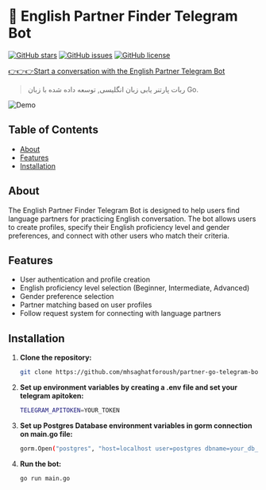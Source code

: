 # 🤖 English Partner Finder Telegram Bot

[![GitHub stars](https://img.shields.io/github/stars/mhsaghatforoush/partner-go-telegram-bot.svg?style=flat-square)](https://github.com/mhsaghatforoush/partner-go-telegram-bot/stargazers)
[![GitHub issues](https://img.shields.io/github/issues/mhsaghatforoush/partner-go-telegram-bot.svg?style=flat-square)](https://github.com/mhsaghatforoush/partner-go-telegram-bot/issues)
[![GitHub license](https://img.shields.io/github/license/mhsaghatforoush/partner-go-telegram-bot.svg?style=flat-square)](https://github.com/mhsaghatforoush/partner-go-telegram-bot/blob/main/LICENSE)

[👉👉👉Start a conversation with the English Partner Telegram Bot](https://t.me/partner_go_bot)

> ربات پارتنر یابی زبان انگلیسی, توسعه داده شده با زبان Go.

![Demo](demo.gif)

## Table of Contents

- [About](#about)
- [Features](#features)
- [Installation](#installation)

## About

The English Partner Finder Telegram Bot is designed to help users find language partners for practicing English conversation. The bot allows users to create profiles, specify their English proficiency level and gender preferences, and connect with other users who match their criteria.

## Features

- User authentication and profile creation
- English proficiency level selection (Beginner, Intermediate, Advanced)
- Gender preference selection
- Partner matching based on user profiles
- Follow request system for connecting with language partners

## Installation

1. **Clone the repository:**

   ```bash
   git clone https://github.com/mhsaghatforoush/partner-go-telegram-bot.git

2. **Set up environment variables by creating a .env file and set your telegram apitoken:**

   ```bash
   TELEGRAM_APITOKEN=YOUR_TOKEN

3. **Set up Postgres Database environment variables in gorm connection on main.go file:**

   ```bash
   gorm.Open("postgres", "host=localhost user=postgres dbname=your_db_name sslmode=disable password=your_db_password")

4. **Run the bot:**

   ```bash
   go run main.go

